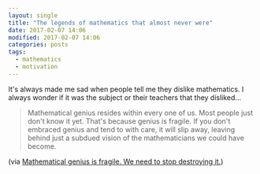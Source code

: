 ```yaml
---
layout: single
title: "The legends of mathematics that almost never were"
date: 2017-02-07 14:06
modified: 2017-02-07 14:06
categories: posts
tags:
  - mathematics
  - motivation
---
```


It's always made me sad when people tell me they dislike mathematics.
I always wonder if it was the subject or their teachers that they disliked...

> Mathematical genius resides within every one of us. Most people just
> don't know it yet. That's because genius is fragile. If you don't
> embraced genius and tend to with care, it will slip away, leaving
> behind just a subdued vision of the mathematicians we could have
> become.

(via [Mathematical genius is fragile. We need to stop destroying it.](https://www.freecodecamp.org/news/mathematical-genius-is-fragile-society-needs-to-stop-destroying-it-5fdf3f08336e/))
